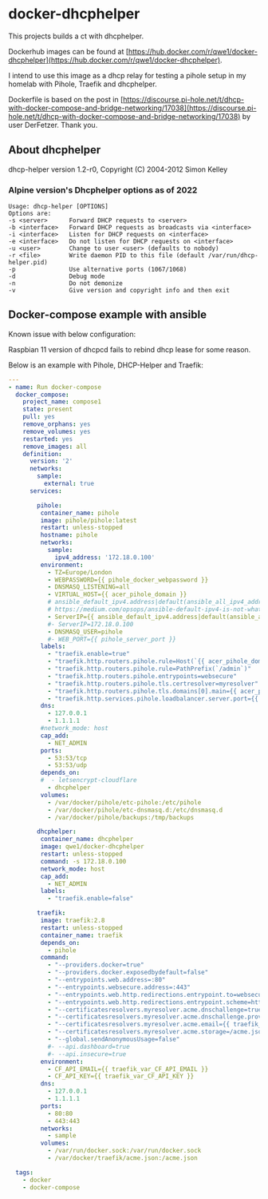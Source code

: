 # docker-dhcphelper

This projects builds a ct with dhcphelper.

Dockerhub images can be found at [https://hub.docker.com/r/qwe1/docker-dhcphelper](https://hub.docker.com/r/qwe1/docker-dhcphelper).

I intend to use this image as a dhcp relay for testing a pihole setup in my homelab
with Pihole, Traefik and dhcphelper.

Dockerfile is based on the post in [https://discourse.pi-hole.net/t/dhcp-with-docker-compose-and-bridge-networking/17038](https://discourse.pi-hole.net/t/dhcp-with-docker-compose-and-bridge-networking/17038) by user DerFetzer. Thank you.
## About dhcphelper

dhcp-helper version 1.2-r0, Copyright (C) 2004-2012 Simon Kelley
### Alpine version's Dhcphelper options as of 2022

``` none
Usage: dhcp-helper [OPTIONS]
Options are:
-s <server>      Forward DHCP requests to <server>
-b <interface>   Forward DHCP requests as broadcasts via <interface>
-i <interface>   Listen for DHCP requests on <interface>
-e <interface>   Do not listen for DHCP requests on <interface>
-u <user>        Change to user <user> (defaults to nobody)
-r <file>        Write daemon PID to this file (default /var/run/dhcp-helper.pid)
-p               Use alternative ports (1067/1068)
-d               Debug mode
-n               Do not demonize
-v               Give version and copyright info and then exit
```

## Docker-compose example with ansible

Known issue with below configuration:

Raspbian 11 version of dhcpcd fails to rebind dhcp lease for some reason.

Below is an example with Pihole, DHCP-Helper and Traefik:


``` yaml
---
- name: Run docker-compose
  docker_compose:
    project_name: compose1
    state: present
    pull: yes
    remove_orphans: yes
    remove_volumes: yes
    restarted: yes
    remove_images: all
    definition:
      version: '2'
      networks:
        sample:
          external: true
      services:

        pihole:
         container_name: pihole
         image: pihole/pihole:latest
         restart: unless-stopped
         hostname: pihole
         networks:
           sample:
             ipv4_address: '172.18.0.100'
         environment:
           - TZ=Europe/London
           - WEBPASSWORD={{ pihole_docker_webpassword }}
           - DNSMASQ_LISTENING=all
           - VIRTUAL_HOST={{ acer_pihole_domain }}
           # ansible_default_ipv4.address|default(ansible_all_ipv4_addresses[0])
           # https://medium.com/opsops/ansible-default-ipv4-is-not-what-you-think-edb8ab154b10
           - ServerIP={{ ansible_default_ipv4.address|default(ansible_all_ipv4_addresses[0]) }}
           #- ServerIP=172.18.0.100
           - DNSMASQ_USER=pihole
           #- WEB_PORT={{ pihole_server_port }}
         labels:
           - "traefik.enable=true"
           - "traefik.http.routers.pihole.rule=Host(`{{ acer_pihole_domain }}`)"
           - "traefik.http.routers.pihole.rule=PathPrefix(`/admin`)"
           - "traefik.http.routers.pihole.entrypoints=websecure"
           - "traefik.http.routers.pihole.tls.certresolver=myresolver"
           - "traefik.http.routers.pihole.tls.domains[0].main={{ acer_pihole_domain }}"
           - "traefik.http.services.pihole.loadbalancer.server.port={{ pihole_server_port }}"
         dns:
           - 127.0.0.1
           - 1.1.1.1
         #network_mode: host
         cap_add:
           - NET_ADMIN
         ports:
           - 53:53/tcp
           - 53:53/udp
         depends_on:
         #  - letsencrypt-cloudflare
           - dhcphelper
         volumes:
           - /var/docker/pihole/etc-pihole:/etc/pihole
           - /var/docker/pihole/etc-dnsmasq.d:/etc/dnsmasq.d
           - /var/docker/pihole/backups:/tmp/backups

        dhcphelper:
         container_name: dhcphelper
         image: qwe1/docker-dhcphelper
         restart: unless-stopped
         command: -s 172.18.0.100
         network_mode: host
         cap_add:
           - NET_ADMIN
         labels:
           - "traefik.enable=false"

        traefik:
         image: traefik:2.8
         restart: unless-stopped
         container_name: traefik
         depends_on:
           - pihole
         command:
           - "--providers.docker=true"
           - "--providers.docker.exposedbydefault=false"
           - "--entrypoints.web.address=:80"
           - "--entrypoints.websecure.address=:443"
           - "--entrypoints.web.http.redirections.entrypoint.to=websecure"
           - "--entrypoints.web.http.redirections.entrypoint.scheme=https"
           - "--certificatesresolvers.myresolver.acme.dnschallenge=true"
           - "--certificatesresolvers.myresolver.acme.dnschallenge.provider=cloudflare"
           - "--certificatesresolvers.myresolver.acme.email={{ traefik_var_CF_API_EMAIL }}"
           - "--certificatesresolvers.myresolver.acme.storage=/acme.json"
           - "--global.sendAnonymousUsage=false"
           #- --api.dashboard=true
           #- --api.insecure=true
         environment:
           - CF_API_EMAIL={{ traefik_var_CF_API_EMAIL }}
           - CF_API_KEY={{ traefik_var_CF_API_KEY }}
         dns:
           - 127.0.0.1
           - 1.1.1.1
         ports:
           - 80:80
           - 443:443
         networks:
           - sample
         volumes:
           - /var/run/docker.sock:/var/run/docker.sock
           - /var/docker/traefik/acme.json:/acme.json

  tags:
    - docker
    - docker-compose
```
